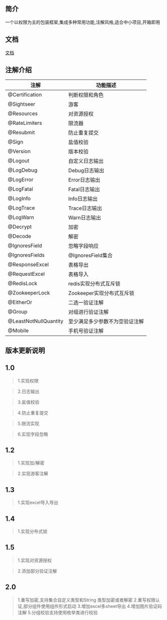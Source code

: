 ## 简介
一个以权限为主的包装框架,集成多种常用功能,注解风格,适合中小项目,开箱即用

## 文档
 
[文档](https://github.com/adongs/security-manager-spring-boot-starter/wiki)


## 注解介绍

|注解|功能描述|
|---|---|
@Certification|判断权限和角色
@Sightseer|游客
@Resources|对资源授权
@RateLimiters|限流器
@Resubmit|防止重复提交
@Sign|盐值校验
@Version|版本校验
@Logout|自定义日志输出
@LogDebug|Debug日志输出
@LogError|Error日志输出
@LogFatal|Fatal日志输出
@LogInfo|Info日志输出
@LogTrace|Trace日志输出
@LogWarn|Warn日志输出
@Decrypt|加密
@Decode|解密
@IgnoresField|忽略字段响应
@IgnoresFields|@IgnoresField集合
@ResponseExcel|表格导出
@RequestExcel|表格导入
@RedisLock|redis实现分布式互斥锁
@ZookeeperLock|Zookeeper实现分布式互斥锁
@EitherOr|二选一验证注解
@Group|对组进行验证注解
@LeastNotNullQuantity|至少满足多少参数不为空验证注解
@Mobile|手机号验证注解



## 版本更新说明

## 1.0

> 1.实现权限

> 2.日志输出

> 3.盐值校验

> 4.防止重复提交

> 5.限流实现

> 6.实现字段忽略

## 1.2

> 1.实现加/解密

> 2.实现游客注解

## 1.3

> 1.实现excel导入导出

## 1.4

> 1.实现分布式锁

## 1.5
> 1.实现对资源授权

> 2.添加部分验证注解

## 2.0

> 1.重写加密,支持集合自定义类型和String 类型加密或者解密
> 2.重写权限认证,部分组件使用组件形式启动
> 3.增加excel多sheet导出
> 4.增加图片验证码注解
> 5.分组校验支持使用枚举类进行校验